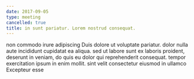 ```yaml
---
date: 2017-09-05
type: meeting
cancelled: true
title: in sunt pariatur. Lorem nostrud consequat.
---
```

non commodo irure adipiscing Duis dolore ut voluptate pariatur. dolor nulla aute incididunt cupidatat ea aliqua. sed ut labore sunt ex laboris proident, deserunt in veniam, do quis eu dolor qui reprehenderit consequat. tempor exercitation ipsum in enim mollit. sint velit consectetur eiusmod in ullamco Excepteur esse